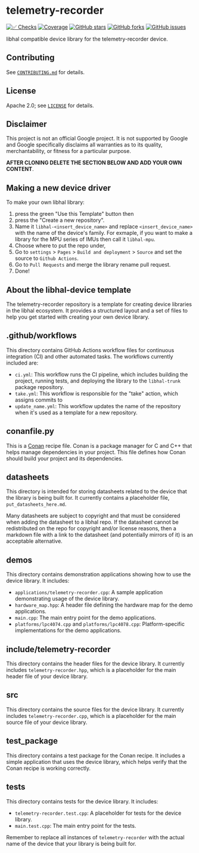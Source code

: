 # telemetry-recorder

[![✅ Checks](https://github.com/Astraeus-I/telemetry-recorder/actions/workflows/ci.yml/badge.svg)](https://github.com/Astraeus-I/telemetry-recorder/actions/workflows/ci.yml)
[![Coverage](https://Astraeus-I.github.io/telemetry-recorder/coverage/coverage.svg)](https://Astraeus-I.github.io/telemetry-recorder/coverage/)
[![GitHub stars](https://img.shields.io/github/stars/Astraeus-I/telemetry-recorder.svg)](https://github.com/Astraeus-I/telemetry-recorder/stargazers)
[![GitHub forks](https://img.shields.io/github/forks/Astraeus-I/telemetry-recorder.svg)](https://github.com/Astraeus-I/telemetry-recorder/network)
[![GitHub issues](https://img.shields.io/github/issues/Astraeus-I/telemetry-recorder.svg)](https://github.com/Astraeus-I/telemetry-recorder/issues)

libhal compatible device library for the telemetry-recorder device.

## Contributing

See [`CONTRIBUTING.md`](CONTRIBUTING.md) for details.

## License

Apache 2.0; see [`LICENSE`](LICENSE) for details.

## Disclaimer

This project is not an official Google project. It is not supported by
Google and Google specifically disclaims all warranties as to its quality,
merchantability, or fitness for a particular purpose.

**AFTER CLONING DELETE THE SECTION BELOW AND ADD YOUR OWN CONTENT**.

## Making a new device driver

To make your own libhal library:

1. press the green "Use this Template" button then
2. press the "Create a new repository".
3. Name it `libhal-<insert_device_name>` and replace `<insert_device_name>` with
  the name of the device's family. For exmaple, if you want to make a library
  for the MPU series of IMUs then call it `libhal-mpu`.
4. Choose where to put the repo under,
5. Go to `settings` > `Pages` > `Build and deployment` > `Source` and set the
  source to `Github Actions`.
6. Go to `Pull Requests` and merge the library rename pull request.
7. Done!

## About the libhal-device template

The telemetry-recorder repository is a template for creating device libraries in
the libhal ecosystem. It provides a structured layout and a set of files to help
you get started with creating your own device library.

## .github/workflows

This directory contains GitHub Actions workflow files for continuous integration
(CI) and other automated tasks. The workflows currently included are:

- `ci.yml`: This workflow runs the CI pipeline, which includes
  building the project, running tests, and deploying the library to the
  `libhal-trunk` package repository.
- `take.yml`: This workflow is responsible for the "take" action, which assigns
  commits to
- `update_name.yml`: This workflow updates the name of the repository when it's
  used as a template for a new repository.

## conanfile.py

This is a [Conan](https://conan.io/) recipe file. Conan is a package manager for
C and C++ that helps manage dependencies in your project. This file defines how
Conan should build your project and its dependencies.

## datasheets

This directory is intended for storing datasheets related to the device that the
library is being built for. It currently contains a placeholder file,
`put_datasheets_here.md`.

Many datasheets are subject to copyright and that must be considered when adding
the datasheet to a libhal repo. If the datasheet cannot be redistributed on the
repo for copyright and/or license reasons, then a markdown file with a link to
the datasheet (and potentially mirrors of it) is an acceptable alternative.

## demos

This directory contains demonstration applications showing how to use the device
library. It includes:

- `applications/telemetry-recorder.cpp`: A sample application demonstrating usage of the
  device library.
- `hardware_map.hpp`: A header file defining the hardware map for the demo
  applications.
- `main.cpp`: The main entry point for the demo applications.
- `platforms/lpc4074.cpp` and `platforms/lpc4078.cpp`: Platform-specific
  implementations for the demo applications.

## include/telemetry-recorder

This directory contains the header files for the device library. It currently
includes `telemetry-recorder.hpp`, which is a placeholder for the main header file of
your device library.

## src

This directory contains the source files for the device library. It currently
includes `telemetry-recorder.cpp`, which is a placeholder for the main source file of
your device library.

## test_package

This directory contains a test package for the Conan recipe. It includes a
simple application that uses the device library, which helps verify that the
Conan recipe is working correctly.

## tests

This directory contains tests for the device library. It includes:

- `telemetry-recorder.test.cpp`: A placeholder for tests for the device library.
- `main.test.cpp`: The main entry point for the tests.

Remember to replace all instances of `telemetry-recorder` with the actual name of the
device that your library is being built for.
